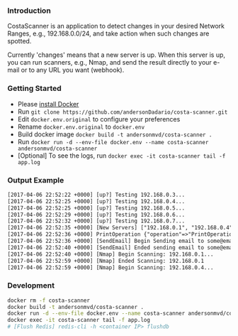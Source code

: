 ### Introduction

CostaScanner is an application to detect changes in your desired Network Ranges, e.g., 192.168.0.0/24, and take action when such changes are spotted. 

Currently 'changes' means that a new server is up. When this server is up, you can run scanners, e.g., Nmap, and send the result directly to your e-mail or to any URL you want (webhook).

### Getting Started

- Please [install Docker](https://docs.docker.com/engine/installation/)
- Run `git clone https://github.com/andersonDadario/costa-scanner.git`
- Edit `docker.env.original` to configure your preferences
- Rename `docker.env.original` to `docker.env`
- Build docker image `docker build -t andersonmvd/costa-scanner .`
- Run `docker run -d --env-file docker.env --name costa-scanner andersonmvd/costa-scanner`
- [Optional] To see the logs, run `docker exec -it costa-scanner tail -f app.log`

### Output Example

```txt
[2017-04-06 22:52:22 +0000] [up?] Testing 192.168.0.3...
[2017-04-06 22:52:25 +0000] [up?] Testing 192.168.0.4...
[2017-04-06 22:52:25 +0000] [up?] Testing 192.168.0.5...
[2017-04-06 22:52:29 +0000] [up?] Testing 192.168.0.6...
[2017-04-06 22:52:32 +0000] [up?] Testing 192.168.0.7...
[2017-04-06 22:52:35 +0000] [New Servers] ["192.168.0.1", "192.168.0.4"]
[2017-04-06 22:52:36 +0000] PrintOperation {"operation"=>"PrintOperation", "data"=>{"servers"=>["192.168.0.1", "192.168.0.4"]}}
[2017-04-06 22:52:36 +0000] [SendEmail] Begin Sending email to some@email.com...
[2017-04-06 22:52:40 +0000] [SendEmail] Ended sending email to some@email.com...
[2017-04-06 22:52:40 +0000] [Nmap] Begin Scanning: 192.168.0.1...
[2017-04-06 22:52:59 +0000] [Nmap] Ended Scanning: 192.168.0.1
[2017-04-06 22:52:59 +0000] [Nmap] Begin Scanning: 192.168.0.4...
```

### Development
```sh
docker rm -f costa-scanner
docker build -t andersonmvd/costa-scanner .
docker run -d --env-file docker.env --name costa-scanner andersonmvd/costa-scanner
docker exec -it costa-scanner tail -f app.log
# [Flush Redis] redis-cli -h <container IP> flushdb
```
